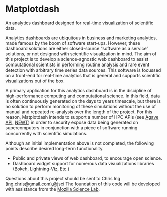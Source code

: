 Matplotdash
=======

An analytics dashboard designed for real-time visualization of scientific data.

Analytics dashboards are ubiquitous in business and marketing analytics, made famous by the boom of software start-ups. However, these dashboard solutions are either closed-source “software as a service” solutions, or not designed with scientific visualization in mind. The aim of this project is to develop a science-agnostic web dashboard to assist computational scientists in performing routine analysis and rare event detection with arbitrary time series data sources. This software is focussed on a front-end for real-time analytics that is general and supports scientific visualizations out of the box.

A primary application for this analytics dashboard is in the discipline of high-performance computing and computational science. In this field, data is often continuously generated on the days to years timescale, but there is no solution to perform monitoring of these simulations without the use of manual and repeated re-analysis over the length of the project. For this reason, Matplotdash intends to support a number of HPC APIs (see [Agave API](http://agaveapi.co/),  [NEWT](https://newt.nersc.gov/)) in order to security expose data being generated on supercomputers in conjunction with a piece of software running concurrently with scientific simulations.

Although an initial implementation above is not completed, the following points describe desired long-term functionality.
* Public and private views of web dashboard, to encourage open science.
* Dashboard widget support for numerous data visualizations libraries (Bokeh, Lightning-Viz, Etc.)

Questions about this project should be sent to Chris Ing (ing.chris@gmail.com),@jsci
The foundation of this code will be developed with assistance from the [Mozilla Science Lab](http://www.mozillascience.org/).
